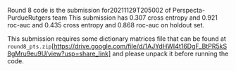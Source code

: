 Round 8 code is the submission for20211129T205002 of Perspecta-PurdueRutgers team This submission has 0.307 cross entropy and 0.921 roc-auc and 0.435 cross entropy and 0.868 roc-auc on holdout set.

This submission requires some dictionary matrices file that can be found at `round8_pts.zip`[https://drive.google.com/file/d/1AJYdHWI4t16DgF_BtPR5kS8gMru9eu9U/view?usp=share_link] and please unpack it before running the code.
